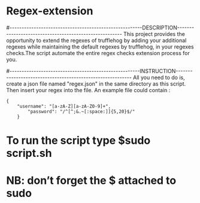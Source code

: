 # Regex-extension

#-------------------------------------------------------DESCRIPTION-------------------------------------------------------
This project provides the opportunity to extend the regexes of trufflehog by adding your additional regexes while maintaining the default regexes by trufflehog, in  your regexes checks.The script automate the entire regex checks extension process for you. 

#------------------------------------------------------INSTRUCTION-----------------------------------------------------------
 All you need to do is, create a json file named "regex.json" in the
 same directory as this script. Then insert your regex into the file. 
 An example file could contain :

	{
	    "username": "[a-zA-Z][a-zA-Z0-9]+",
			"password": "/^[^;&.~[:space:]]{5,20}$/"
		}

# To run the script type $sudo script.sh
# NB: don’t forget the $ attached to sudo
